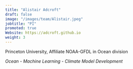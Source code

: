 ```yaml
---
title: "Alistair Adcroft"
draft: false
image: "/images/team/Alistair.jpeg"
jobtitle: "PI"
promoted: true
Website: https://adcroft.github.io
weight: 3
---
```



Princeton University, Affiliate NOAA-GFDL in Ocean division

*Ocean - Machine Learning - Climate Model Development*

